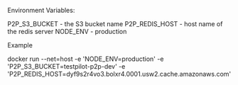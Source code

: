 Environment Variables:

P2P_S3_BUCKET - the S3 bucket name
P2P_REDIS_HOST - host name of the redis server
NODE_ENV - production

Example

docker run --net=host -e 'NODE_ENV=production' -e 'P2P_S3_BUCKET=testpilot-p2p-dev' -e 'P2P_REDIS_HOST=dyf9s2r4vo3.bolxr4.0001.usw2.cache.amazonaws.com'
